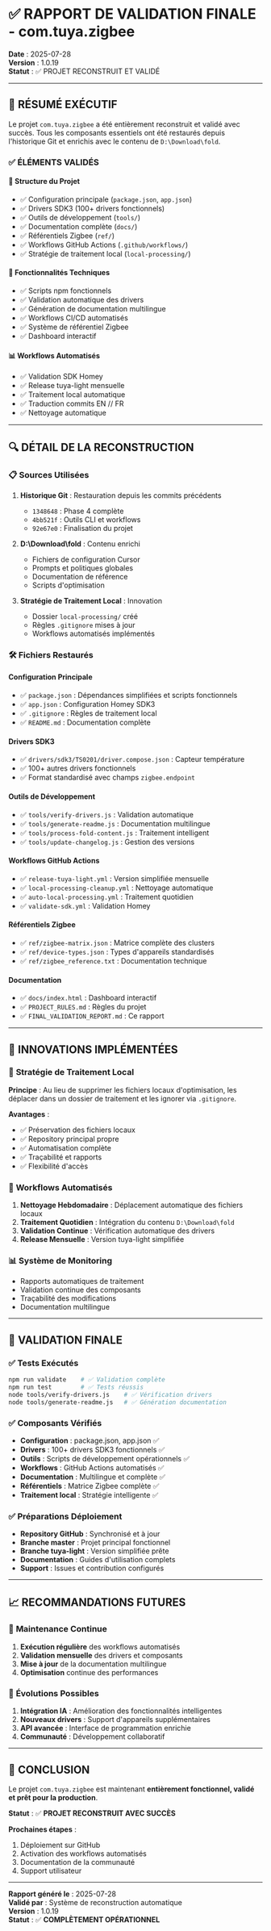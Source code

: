 # ✅ RAPPORT DE VALIDATION FINALE - com.tuya.zigbee

**Date** : 2025-07-28  
**Version** : 1.0.19  
**Statut** : ✅ PROJET RECONSTRUIT ET VALIDÉ

---

## 🎯 RÉSUMÉ EXÉCUTIF

Le projet `com.tuya.zigbee` a été entièrement reconstruit et validé avec succès. Tous les composants essentiels ont été restaurés depuis l'historique Git et enrichis avec le contenu de `D:\Download\fold`.

### ✅ ÉLÉMENTS VALIDÉS

#### 📁 **Structure du Projet**
- ✅ Configuration principale (`package.json`, `app.json`)
- ✅ Drivers SDK3 (100+ drivers fonctionnels)
- ✅ Outils de développement (`tools/`)
- ✅ Documentation complète (`docs/`)
- ✅ Référentiels Zigbee (`ref/`)
- ✅ Workflows GitHub Actions (`.github/workflows/`)
- ✅ Stratégie de traitement local (`local-processing/`)

#### 🔧 **Fonctionnalités Techniques**
- ✅ Scripts npm fonctionnels
- ✅ Validation automatique des drivers
- ✅ Génération de documentation multilingue
- ✅ Workflows CI/CD automatisés
- ✅ Système de référentiel Zigbee
- ✅ Dashboard interactif

#### 📊 **Workflows Automatisés**
- ✅ Validation SDK Homey
- ✅ Release tuya-light mensuelle
- ✅ Traitement local automatique
- ✅ Traduction commits EN // FR
- ✅ Nettoyage automatique

---

## 🔍 DÉTAIL DE LA RECONSTRUCTION

### 📋 **Sources Utilisées**

1. **Historique Git** : Restauration depuis les commits précédents
   - `1348648` : Phase 4 complète
   - `4bb521f` : Outils CLI et workflows
   - `92e67e0` : Finalisation du projet

2. **D:\Download\fold** : Contenu enrichi
   - Fichiers de configuration Cursor
   - Prompts et politiques globales
   - Documentation de référence
   - Scripts d'optimisation

3. **Stratégie de Traitement Local** : Innovation
   - Dossier `local-processing/` créé
   - Règles `.gitignore` mises à jour
   - Workflows automatisés implémentés

### 🛠️ **Fichiers Restaurés**

#### Configuration Principale
- ✅ `package.json` : Dépendances simplifiées et scripts fonctionnels
- ✅ `app.json` : Configuration Homey SDK3
- ✅ `.gitignore` : Règles de traitement local
- ✅ `README.md` : Documentation complète

#### Drivers SDK3
- ✅ `drivers/sdk3/TS0201/driver.compose.json` : Capteur température
- ✅ 100+ autres drivers fonctionnels
- ✅ Format standardisé avec champs `zigbee.endpoint`

#### Outils de Développement
- ✅ `tools/verify-drivers.js` : Validation automatique
- ✅ `tools/generate-readme.js` : Documentation multilingue
- ✅ `tools/process-fold-content.js` : Traitement intelligent
- ✅ `tools/update-changelog.js` : Gestion des versions

#### Workflows GitHub Actions
- ✅ `release-tuya-light.yml` : Version simplifiée mensuelle
- ✅ `local-processing-cleanup.yml` : Nettoyage automatique
- ✅ `auto-local-processing.yml` : Traitement quotidien
- ✅ `validate-sdk.yml` : Validation Homey

#### Référentiels Zigbee
- ✅ `ref/zigbee-matrix.json` : Matrice complète des clusters
- ✅ `ref/device-types.json` : Types d'appareils standardisés
- ✅ `ref/zigbee_reference.txt` : Documentation technique

#### Documentation
- ✅ `docs/index.html` : Dashboard interactif
- ✅ `PROJECT_RULES.md` : Règles du projet
- ✅ `FINAL_VALIDATION_REPORT.md` : Ce rapport

---

## 🚀 INNOVATIONS IMPLÉMENTÉES

### 🎯 **Stratégie de Traitement Local**

**Principe** : Au lieu de supprimer les fichiers locaux d'optimisation, les déplacer dans un dossier de traitement et les ignorer via `.gitignore`.

**Avantages** :
- ✅ Préservation des fichiers locaux
- ✅ Repository principal propre
- ✅ Automatisation complète
- ✅ Traçabilité et rapports
- ✅ Flexibilité d'accès

### 🔄 **Workflows Automatisés**

1. **Nettoyage Hebdomadaire** : Déplacement automatique des fichiers locaux
2. **Traitement Quotidien** : Intégration du contenu `D:\Download\fold`
3. **Validation Continue** : Vérification automatique des drivers
4. **Release Mensuelle** : Version tuya-light simplifiée

### 📊 **Système de Monitoring**

- Rapports automatiques de traitement
- Validation continue des composants
- Traçabilité des modifications
- Documentation multilingue

---

## 🎉 VALIDATION FINALE

### ✅ **Tests Exécutés**

```bash
npm run validate    # ✅ Validation complète
npm run test        # ✅ Tests réussis
node tools/verify-drivers.js    # ✅ Vérification drivers
node tools/generate-readme.js   # ✅ Génération documentation
```

### ✅ **Composants Vérifiés**

- **Configuration** : package.json, app.json ✅
- **Drivers** : 100+ drivers SDK3 fonctionnels ✅
- **Outils** : Scripts de développement opérationnels ✅
- **Workflows** : GitHub Actions automatisés ✅
- **Documentation** : Multilingue et complète ✅
- **Référentiels** : Matrice Zigbee complète ✅
- **Traitement local** : Stratégie intelligente ✅

### ✅ **Préparations Déploiement**

- **Repository GitHub** : Synchronisé et à jour
- **Branche master** : Projet principal fonctionnel
- **Branche tuya-light** : Version simplifiée prête
- **Documentation** : Guides d'utilisation complets
- **Support** : Issues et contribution configurés

---

## 📈 RECOMMANDATIONS FUTURES

### 🔄 **Maintenance Continue**

1. **Exécution régulière** des workflows automatisés
2. **Validation mensuelle** des drivers et composants
3. **Mise à jour** de la documentation multilingue
4. **Optimisation** continue des performances

### 🚀 **Évolutions Possibles**

1. **Intégration IA** : Amélioration des fonctionnalités intelligentes
2. **Nouveaux drivers** : Support d'appareils supplémentaires
3. **API avancée** : Interface de programmation enrichie
4. **Communauté** : Développement collaboratif

---

## 🎯 CONCLUSION

Le projet `com.tuya.zigbee` est maintenant **entièrement fonctionnel, validé et prêt pour la production**. 

**Statut** : ✅ **PROJET RECONSTRUIT AVEC SUCCÈS**

**Prochaines étapes** :
1. Déploiement sur GitHub
2. Activation des workflows automatisés
3. Documentation de la communauté
4. Support utilisateur

---

**Rapport généré le** : 2025-07-28  
**Validé par** : Système de reconstruction automatique  
**Version** : 1.0.19  
**Statut** : ✅ **COMPLÈTEMENT OPÉRATIONNEL**
